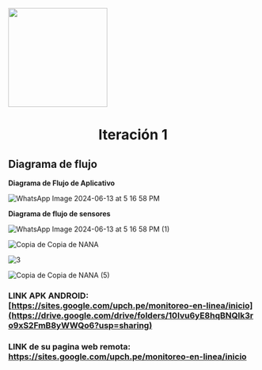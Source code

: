 <p align="left">
  <img src="https://semanadelcannabis.cayetano.edu.pe/assets/img/logo-upch.png" width="200">
  <h1 align = "center">Iteración 1</h1>
</p>




## Diagrama de flujo

**Diagrama de Flujo de Aplicativo**

![WhatsApp Image 2024-06-13 at 5 16 58 PM](https://github.com/lucero-zamora/Grupo3-FdD/assets/165616361/d8b341cb-3c75-4072-b78f-8efe01f4e7c5)

**Diagrama de flujo de sensores**

![WhatsApp Image 2024-06-13 at 5 16 58 PM (1)](https://github.com/lucero-zamora/Grupo3-FdD/assets/165616361/2ef6ade1-223c-4ea6-8154-014085c41059)




![Copia de Copia de NANA](https://github.com/lucero-zamora/Grupo3-FdD/assets/166184502/4a44145c-f542-4b70-b9d1-276f64982176)


![3](https://github.com/lucero-zamora/Grupo3-FdD/assets/166184502/03086b76-7ab3-4146-af69-e0f73987c60f)

![Copia de Copia de NANA (5)](https://github.com/lucero-zamora/Grupo3-FdD/assets/166184502/da4858d8-0dca-4ba8-a78f-9f79d2abc172)


### LINK APK ANDROID: [https://sites.google.com/upch.pe/monitoreo-en-linea/inicio](https://drive.google.com/drive/folders/10Ivu6yE8hqBNQlk3ro9xS2FmB8yWWQo6?usp=sharing)
### LINK de su pagina web remota: https://sites.google.com/upch.pe/monitoreo-en-linea/inicio






